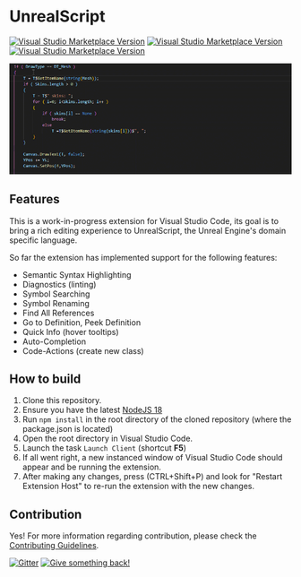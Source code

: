 # UnrealScript

[![Visual Studio Marketplace Version](https://img.shields.io/visual-studio-marketplace/v/EliotVU.uc)](https://marketplace.visualstudio.com/items?itemName=EliotVU.uc)
[![Visual Studio Marketplace Version](https://img.shields.io/visual-studio-marketplace/last-updated/EliotVU.uc)](https://marketplace.visualstudio.com/items?itemName=EliotVU.uc)
[![Visual Studio Marketplace Version](https://img.shields.io/visual-studio-marketplace/d/EliotVU.uc)](https://marketplace.visualstudio.com/items?itemName=EliotVU.uc)

![GIF](docs/media/demo.gif)

## Features

This is a work-in-progress extension for Visual Studio Code, its goal is to bring a rich editing experience to UnrealScript, the Unreal Engine's domain specific language.

So far the extension has implemented support for the following features:

* Semantic Syntax Highlighting
* Diagnostics (linting)
* Symbol Searching
* Symbol Renaming
* Find All References
* Go to Definition, Peek Definition
* Quick Info (hover tooltips)
* Auto-Completion
* Code-Actions (create new class)

## How to build

1. Clone this repository.
2. Ensure you have the latest [NodeJS 18](https://nodejs.org/en/download)
3. Run `npm install` in the root directory of the cloned repository (where the package.json is located)
4. Open the root directory in Visual Studio Code.
5. Launch the task `Launch Client` (shortcut **F5**)
6. If all went right, a new instanced window of Visual Studio Code should appear and be running the extension.
7. After making any changes, press (CTRL+Shift+P) and look for "Restart Extension Host" to re-run the extension with the new changes.

## Contribution

Yes! For more information regarding contribution, please check the [Contributing Guidelines](.github/CONTRIBUTING.md).

[![Gitter](https://img.shields.io/gitter/room/unrealscript/Language-Service?color=9cf)](https://gitter.im/unrealscript/Language-Service)
[![Give something back!](https://img.shields.io/badge/Donate-PayPal-green.svg)](https://paypal.me/eliotvu)
